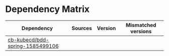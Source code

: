 # Dependency Matrix

Dependency | Sources | Version | Mismatched versions
---------- | ------- | ------- | -------------------
[cb-kubecd/bdd-spring-1585499106](https://github.com/cb-kubecd/bdd-spring-1585499106.git) |  | []() | 
